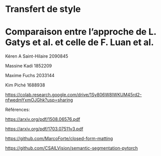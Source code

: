 # Transfert de style 
# Comparaison entre l’approche de L. Gatys et al. et celle de F. Luan et al.

Kéren A Saint-Hilaire 2090845

Massine Kadi 1852209

Maxime Fuchs 2033144

Kim Piché 1688938

https://colab.research.google.com/drive/1Sy806W8lWKUM45rd2-nfwedmYxmOJGhk?usp=sharing

Références:

https://arxiv.org/pdf/1508.06576.pdf

https://arxiv.org/pdf/1703.07511v3.pdf

https://github.com/MarcoForte/closed-form-matting

https://github.com/CSAILVision/semantic-segmentation-pytorch
